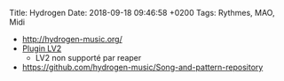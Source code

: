 Title:  Hydrogen
Date:   2018-09-18 09:46:58 +0200
Tags: Rythmes, MAO, Midi


* <http://hydrogen-music.org/>
* [Plugin LV2](https://github.com/nicklan/drmr)
  * LV2 non supporté par reaper
* <https://github.com/hydrogen-music/Song-and-pattern-repository>
